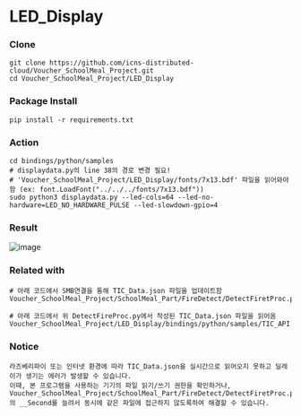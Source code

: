 # LED_Display

### Clone

```
git clone https://github.com/icns-distributed-cloud/Voucher_SchoolMeal_Project.git
cd Voucher_SchoolMeal_Project/LED_Display
```

### Package Install

```
pip install -r requirements.txt
```

### Action

```
cd bindings/python/samples
# displaydata.py의 line 38의 경로 변경 필요! 
# 'Voucher_SchoolMeal_Project/LED_Display/fonts/7x13.bdf' 파일을 읽어와야 함 (ex: font.LoadFont("../../../fonts/7x13.bdf"))
sudo python3 displaydata.py --led-cols=64 --led-no-hardware=LED_NO_HARDWARE_PULSE --led-slowdown-gpio=4
```

### Result
![image](https://user-images.githubusercontent.com/70564639/209068191-5a7f557b-a98c-4da0-aab7-744ff9480da7.png)

### Related with
```
# 아래 코드에서 SMB연결을 통해 TIC_Data.json 파일을 업데이트함
Voucher_SchoolMeal_Project/SchoolMeal_Part/FireDetect/DetectFiretProc.py

# 아래 코드에서 위 DetectFireProc.py에서 작성된 TIC_Data.json 파일을 읽어옴
Voucher_SchoolMeal_Project/LED_Display/bindings/python/samples/TIC_API.py
```

### Notice
```
라즈베리파이 또는 인터넷 환경에 따라 TIC_Data.json을 실시간으로 읽어오지 못하고 딜레이가 생기는 에러가 발생할 수 있습니다.
이때, 본 프로그램을 사용하는 기기의 파일 읽기/쓰기 권한을 확인하거나,
Voucher_SchoolMeal_Project/SchoolMeal_Part/FireDetect/DetectFiretProc.py의 __Second를 늘려서 동시에 같은 파일에 접근하지 않도록하여 해결할 수 있습니다.
```
